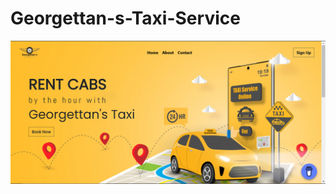 # Georgettan-s-Taxi-Service
![alt text](https://github.com/georgekuttycl/Georgettan-s-Taxi-Service/blob/master/assets/images/img.PNG)
